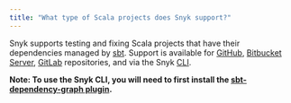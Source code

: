 ```yaml
---
title: "What type of Scala projects does Snyk support?"
---
```

Snyk supports testing and fixing Scala projects that have their dependencies managed by [sbt](https://www.scala-sbt.org/). Support is available for [GitHub](/docs/github), [Bitbucket Server](/docs/bitbucket-server), [GitLab](/docs/gitlab) repositories, and via the Snyk [CLI](/docs/using-snyk/).

**Note: To use the Snyk CLI, you will need to first install the [sbt-dependency-graph plugin](https://github.com/jrudolph/sbt-dependency-graph).**

